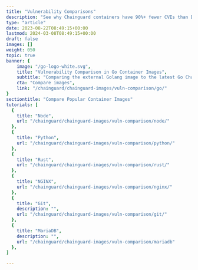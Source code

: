 ```yaml
---
title: "Vulnerability Comparisons"
description: "See why Chainguard containers have 90%+ fewer CVEs than DockerHub: detailed vulnerability comparisons showing how Chainguard achieves zero known CVEs"
type: "article"
date: 2023-08-22T08:49:15+00:00
lastmod: 2024-03-08T08:49:15+00:00
draft: false
images: []
weight: 050
topic: true
banner: {
    image: "/go-logo-white.svg",
    title: "Vulnerability Comparison in Go Container Images",
    subtitle: "Comparing the external Golang image to the latest Go Chainguard Container",
    cta: "Compare images",
    link: "/chainguard/chainguard-images/vuln-comparison/go/"
}
sectiontitle: "Compare Popular Container Images"
tutorials: [
  {
    title: "Node",
    url: "/chainguard/chainguard-images/vuln-comparison/node/"
  },
  {
    title: "Python",
    url: "/chainguard/chainguard-images/vuln-comparison/python/"
  },
  {
    title: "Rust",
    url: "/chainguard/chainguard-images/vuln-comparison/rust/"
  },
  {
    title: "NGINX",
    url: "/chainguard/chainguard-images/vuln-comparison/nginx/"
  },
  {
    title: "Git",
    description: "",
    url: "/chainguard/chainguard-images/vuln-comparison/git/"
  },
  {
    title: "MariaDB",
    description: "",
    url: "/chainguard/chainguard-images/vuln-comparison/mariadb"
  },
]

---
```

